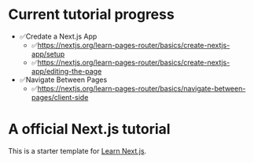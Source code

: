 # Current tutorial progress
- ✅Credate a Next.js App
    - ✅https://nextjs.org/learn-pages-router/basics/create-nextjs-app/setup
    - ✅https://nextjs.org/learn-pages-router/basics/create-nextjs-app/editing-the-page
- ✅Navigate Between Pages
    - ✅https://nextjs.org/learn-pages-router/basics/navigate-between-pages/client-side

# A official Next.js tutorial
This is a starter template for [Learn Next.js](https://nextjs.org/learn).